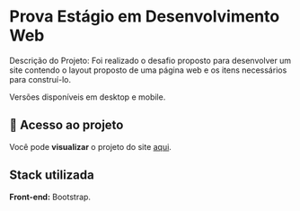 
# Prova Estágio em Desenvolvimento Web

Descrição do Projeto:
Foi realizado o desafio proposto para desenvolver um site
contendo o layout proposto de uma página web e os itens 
necessários para construí-lo.

Versões disponíveis em desktop e mobile.

## 📁 Acesso ao projeto

Você pode **visualizar** o projeto do site [aqui](https://in8-desenvolvimento-site.netlify.app).



## Stack utilizada

**Front-end:** Bootstrap.





